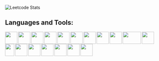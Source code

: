 ![Leetcode Stats](https://leetcard.jacoblin.cool/ymoukhli)

<h2>Languages and Tools:</h2>

[<img width="40px" align="left" src="https://cdn.jsdelivr.net/gh/devicons/devicon/icons/typescript/typescript-original.svg" />](https://www.typescriptlang.org)

[<img width="40px" align="left" src="https://cdn.jsdelivr.net/gh/devicons/devicon/icons/javascript/javascript-original.svg" />](https://www.javascript.com/)

[<img width="40px" align="left" src="https://cdn.jsdelivr.net/gh/devicons/devicon/icons/html5/html5-original-wordmark.svg" />](https://html5.org/)

[<img width="40px" align="left" src="https://cdn.jsdelivr.net/gh/devicons/devicon/icons/css3/css3-original-wordmark.svg" />](https://www.w3.org/Style/CSS/Overview.en.html)

[<img width="40px" align="left" src="https://cdn.jsdelivr.net/gh/devicons/devicon/icons/nodejs/nodejs-original-wordmark.svg" />](https://nodejs.org/en)

[<img width="40px" align="left" src="https://cdn.jsdelivr.net/gh/devicons/devicon/icons/react/react-original.svg" />](https://react.dev/)

[<img width="40px" align="left" src="https://cdn.jsdelivr.net/gh/devicons/devicon/icons/nextjs/nextjs-original-wordmark.svg" />](https://nextjs.org/)

[<img width="40px" align="left" src="https://cdn.icon-icons.com/icons2/2107/PNG/512/file_type_nestjs_icon_130355.png" />](https://nestjs.com/)

[<img width="40px" align="left" src="https://cdn.jsdelivr.net/gh/devicons/devicon/icons/graphql/graphql-plain.svg" />](https://graphql.org/)

[<img width="60px" height="40px" align="left" src="https://cdn.worldvectorlogo.com/logos/prisma-2.svg" />](https://www.prisma.io/)

[<img width="40px" align="left" src="https://img.stackshare.io/service/25599/default_c6db7125f2c663e452ba211df91b2ced3bb7f0ff.png" />](https://tanstack.com/query/latest/)

[<img width="30px" height="40px" align="left" src="https://cdn.jsdelivr.net/gh/devicons/devicon/icons/tailwindcss/tailwindcss-plain.svg" />](https://tailwindcss.com/)

[<img width="40px" align="left" src="https://cdn.jsdelivr.net/gh/devicons/devicon/icons/express/express-original-wordmark.svg" />](https://expressjs.com/)

[<img width="40px" align="left" src="https://cdn.jsdelivr.net/gh/devicons/devicon/icons/redis/redis-original.svg" />](https://redis.io/)

[<img width="40px" align="left" src="https://cdn.jsdelivr.net/gh/devicons/devicon/icons/git/git-original.svg" />](https://github.com/)

[<img width="40px" align="left" src="https://cdn.jsdelivr.net/gh/devicons/devicon/icons/docker/docker-original.svg" />](https://www.docker.com/)

[<img width="40px" align="left" src="https://cdn.jsdelivr.net/gh/devicons/devicon/icons/c/c-original.svg" />](https://www.learn-c.org/)

[<img width="40px" align="left" src="https://cdn.jsdelivr.net/gh/devicons/devicon/icons/cplusplus/cplusplus-original.svg" />](https://en.cppreference.com/w/)
<br />
<br />
<br />
